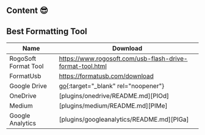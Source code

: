 ## Content 😎
 
 ## Best Formatting Tool

| Name | Download |
| ------ | ------ |
| RogoSoft Format Tool | https://www.rogosoft.com/usb-flash-drive-format-tool.html
| FormatUsb | https://formatusb.com/download
| Google Drive | [go](http://stackoverflow.com){:target="_blank" rel="noopener"}
| OneDrive | [plugins/onedrive/README.md][PlOd] |
| Medium | [plugins/medium/README.md][PlMe] |
| Google Analytics | [plugins/googleanalytics/README.md][PlGa] |


